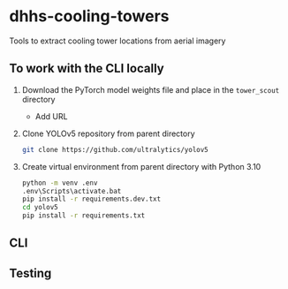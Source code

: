 # dhhs-cooling-towers
Tools to extract cooling tower locations from aerial imagery

## To work with the CLI locally

1. Download the PyTorch model weights file and place in the `tower_scout` directory
   - Add URL
1. Clone YOLOv5 repository from parent directory 
   
   ```sh
   git clone https://github.com/ultralytics/yolov5
   ```

1. Create virtual environment from parent directory with Python 3.10

   ```sh
   python -m venv .env
   .env\Scripts\activate.bat
   pip install -r requirements.dev.txt
   cd yolov5
   pip install -r requirements.txt
   ```

## CLI



## Testing



